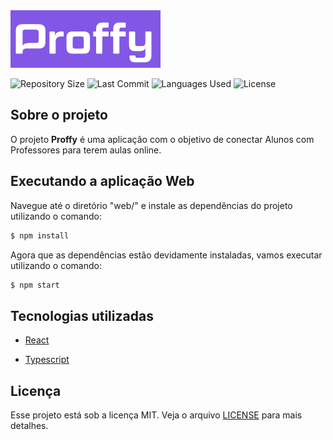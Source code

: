 <img src="https://github.com/guilhermesantoss/proffy-nlw02/blob/master/printscreens/proffy_logo.png" alt="Proffy Logo" width="240" height="92" />

<p>
  <img src="https://img.shields.io/github/repo-size/guilhermesantoss/proffy-nlw02" alt="Repository Size" />
  <img src="https://img.shields.io/github/last-commit/guilhermesantoss/proffy-nlw02" alt="Last Commit" />
  <img src="https://img.shields.io/github/languages/count/guilhermesantoss/proffy-nlw02?color=red" alt="Languages Used" />
  <img src="https://img.shields.io/github/license/guilhermesantoss/proffy-nlw02?color=yellow" alt="License" />
</p>

## Sobre o projeto

O projeto **Proffy** é uma aplicação com o objetivo de conectar Alunos com Professores para terem aulas online.

## Executando a aplicação Web

Navegue até o diretório "web/" e instale as dependências do projeto utilizando o comando:
```bash
$ npm install
```

Agora que as dependências estão devidamente instaladas, vamos executar utilizando o comando:
```bash
$ npm start
```

## Tecnologias utilizadas

<!--* [Node.js](https://nodejs.org/)-->
* [React](https://reactjs.org/)
<!--* [React Native](https://reactnative.dev/)-->
<!--* [Expo](https://expo.io/)-->
* [Typescript](https://www.typescriptlang.org/)

## Licença

Esse projeto está sob a licença MIT. Veja o arquivo [LICENSE](LICENSE) para mais detalhes.

